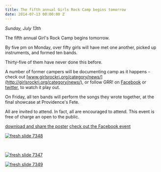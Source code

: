 ```yaml
---
title: The fifth annual Girls Rock Camp begins tomorrow
date: 2014-07-13 00:00:00 Z
---
```


_Sunday, July 13th_

The fifth annual Girl's Rock Camp begins tomorrow.

By five pm on Monday, over fifty girls will have met one another, picked up instruments, and formed ten bands.

Thirty-five of them have never done this before.

A number of former campers will be documenting camp as it happens - check out [www.girlsrockri.org/category/news/](http://girlsrockri.org/category/news/), or follow GRR! on [Facebook](https://www.facebook.com/girlsrockri) or [twitter](https://twitter.com/girlsrockri/), to watch it play out.

On Friday, all ten bands will perform the songs they wrote together, at the final showcase at Providence's Fete.

All are invited to attend. In fact, all are encouraged to attend. This event is free of charge an open to the public.

[download and share the poster](http://girlsrockri.org/wp-content/uploads/2014/07/grr-final-showcase-2014-poster_-smaller-662x1024.jpg) [check out the Facebook event](https://www.facebook.com/events/646750415393066/)

[![fresh slide 7348](/uploads/blogpost/fresh-slide-7348.jpg)](http://girlsrockri.org/wp-content/uploads/2014/07/fresh-slide-7348.jpg)

 

[![fresh slide 7347](/uploads/blogpost/fresh-slide-7347.jpg)](http://girlsrockri.org/wp-content/uploads/2014/07/fresh-slide-7347.jpg)

[![fresh slide 7349](/uploads/blogpost/fresh-slide-7349.jpg)](http://girlsrockri.org/wp-content/uploads/2014/07/fresh-slide-7349.jpg)
